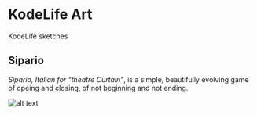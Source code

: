 # KodeLife Art
KodeLife sketches

## Sipario
_Sipario, Italian for "theatre Curtain"_, is a simple, beautifully evolving game of opeing and closing, of not beginning and not ending.

![alt text](https://raw.githubusercontent.com/rstecca/KodeLifeArt/master/Sipario/Screenshot01.png "Sipario")
